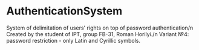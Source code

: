 # AuthenticationSystem
System of delimitation of users' rights on top of password authentication/n
Created by the student of IPT, group FB-31, Roman Horilyi./n
Variant №4: password restriction - only Latin and Cyrillic symbols.
